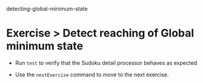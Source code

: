 detecting-global-minimum-state

# Exercise > Detect reaching of Global minimum state

- Run `test` to verify that the Sudoku detail processor behaves as expected

- Use the `nextExercise` command to move to the next exercise.
